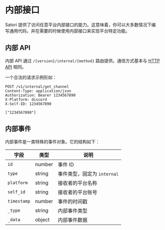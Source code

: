 # 内部接口

Satori 提供了访问任意平台内部接口的能力。这意味着，你可以大多数情况下编写通用代码，并在需要的时候使用内部接口来实现平台特定功能。

## 内部 API

内部 API 通过 `/{version}/internal/{method}` 路由提供。通信方式基本与 [HTTP API](./api.md) 相同。

一个合法的请求示例形如：

```text
POST /v1/internal/get_channel
Content-Type: application/json
Authorization: Bearer 1234567890
X-Platform: discord
X-Self-ID: 1234567890

["1234567890"]
```

## 内部事件

内部事件是一类特殊的事件对象。它的结构如下：

| 字段 | 类型 | 说明 |
| --- | --- | --- |
| `id` | number | 事件 ID |
| `type` | string | 事件类型，固定为 `internal` |
| `platform` | string | 接收者的平台名称 |
| `self_id` | string | 接收者的平台账号 |
| `timestamp` | number | 事件的时间戳 |
| `_type` | string | 内部事件类型 |
| `_data` | object | 内部事件数据 |
